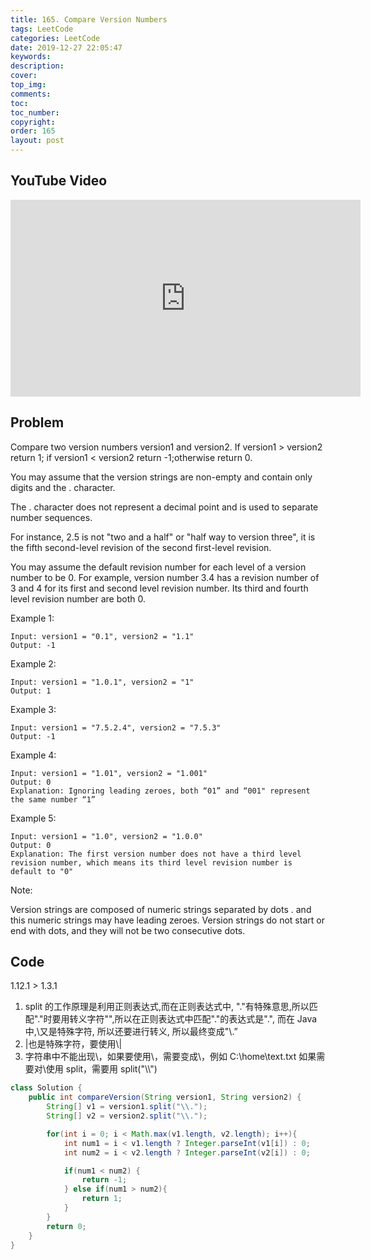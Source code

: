 ```yaml
---
title: 165. Compare Version Numbers
tags: LeetCode
categories: LeetCode
date: 2019-12-27 22:05:47
keywords:
description:
cover:
top_img:
comments:
toc:
toc_number:
copyright:
order: 165
layout: post
---
```


## YouTube Video

<iframe width="560" height="315" src="https://www.youtube.com/embed/ycgUISujdMI" frameborder="0" allow="accelerometer; autoplay; encrypted-media; gyroscope; picture-in-picture" allowfullscreen></iframe>

## Problem

Compare two version numbers version1 and version2.
If version1 > version2 return 1; if version1 < version2 return -1;otherwise return 0.

You may assume that the version strings are non-empty and contain only digits and the . character.

The . character does not represent a decimal point and is used to separate number sequences.

For instance, 2.5 is not "two and a half" or "half way to version three", it is the fifth second-level revision of the second first-level revision.

You may assume the default revision number for each level of a version number to be 0. For example, version number 3.4 has a revision number of 3 and 4 for its first and second level revision number. Its third and fourth level revision number are both 0.

Example 1:

```
Input: version1 = "0.1", version2 = "1.1"
Output: -1
```

Example 2:

```
Input: version1 = "1.0.1", version2 = "1"
Output: 1
```

Example 3:

```
Input: version1 = "7.5.2.4", version2 = "7.5.3"
Output: -1
```

Example 4:

```
Input: version1 = "1.01", version2 = "1.001"
Output: 0
Explanation: Ignoring leading zeroes, both “01” and “001" represent the same number “1”
```

Example 5:

```
Input: version1 = "1.0", version2 = "1.0.0"
Output: 0
Explanation: The first version number does not have a third level revision number, which means its third level revision number is default to "0"
```

Note:

Version strings are composed of numeric strings separated by dots . and this numeric strings may have leading zeroes.
Version strings do not start or end with dots, and they will not be two consecutive dots.

## Code

1.12.1 > 1.3.1

1. split 的工作原理是利用正则表达式,而在正则表达式中, "."有特殊意思,所以匹配"."时要用转义字符"\",所以在正则表达式中匹配"."的表达式是"\.", 而在 Java 中,\又是特殊字符, 所以还要进行转义, 所以最终变成"\\.”
2. |也是特殊字符，要使用\\|
3. 字符串中不能出现\，如果要使用\，需要变成\\，例如 C:\\home\\text.txt
   如果需要对\使用 split，需要用 split("\\\\")

```java
class Solution {
    public int compareVersion(String version1, String version2) {
        String[] v1 = version1.split("\\.");
        String[] v2 = version2.split("\\.");

        for(int i = 0; i < Math.max(v1.length, v2.length); i++){
            int num1 = i < v1.length ? Integer.parseInt(v1[i]) : 0;
            int num2 = i < v2.length ? Integer.parseInt(v2[i]) : 0;

            if(num1 < num2) {
                return -1;
            } else if(num1 > num2){
                return 1;
            }
        }
        return 0;
    }
}
```
